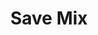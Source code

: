 ---
tag: m0164
codes:
- M164
title: Save Mix
long: 
notes: Requires `MIXING_EXTRUDER` and `MIXING_VIRTUAL_TOOLS`.
parameters:
- tag: S
  optional: false
  description: Tool index (active virtual tool if omitted)
  values:
  - tag: index
    type: int
example: 
examples:
- pre: 'Save a 60/40 mix as tool index 5:'
  code:
  - M163 S0 P0.6
  - M163 S1 P0.4
  - M164 S5
- pre: 'Save a 3/5 mix as tool index 4:'
  code:
  - M163 S0 P3
  - M163 S1 P5
  - M164 S4
---